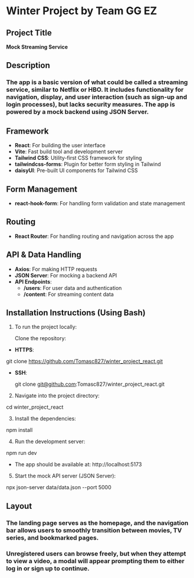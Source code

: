 # Winter Project by Team GG EZ

## Project Title 
**Mock Streaming Service**

## Description

### The app is a basic version of what could be called a streaming service, similar to Netflix or HBO. It includes functionality for navigation, display, and user interaction (such as sign-up and login processes), but lacks security measures. The app is powered by a mock backend using JSON Server.

## Framework

   * **React**: For building the user interface
   * **Vite**: Fast build tool and development server
   * **Tailwind CSS**: Utility-first CSS framework for styling
   * **tailwindcss-forms**: Plugin for better form styling in Tailwind
   * **daisyUI**: Pre-built UI components for Tailwind CSS

## Form Management

   * **react-hook-form**: For handling form validation and state management

## Routing

   * **React Router**: For handling routing and navigation across the app

## API & Data Handling

   * **Axios**: For making HTTP requests
   * **JSON Server**: For mocking a backend API
   * **API Endpoints**:
      *  **/users**: For user data and authentication
      *  **/content**: For streaming content data

## Installation Instructions (Using Bash)

1. To run the project locally:

    Clone the repository:
* **HTTPS**:

git clone https://github.com/Tomasc827/winter_project_react.git

* **SSH**:

    git clone git@github.com:Tomasc827/winter_project_react.git

2. Navigate into the project directory:

 cd winter_project_react

3. Install the dependencies:

 npm install

4. Run the development server:

 npm run dev

* The app should be available at: http://localhost:5173

5. Start the mock API server (JSON Server):

 npx json-server data/data.json --port 5000

## Layout

### The landing page serves as the homepage, and the navigation bar allows users to smoothly transition between movies, TV series, and bookmarked pages.

   ### Unregistered users can browse freely, but when they attempt to view a video, a modal will appear prompting them to either log in or sign up to continue.
